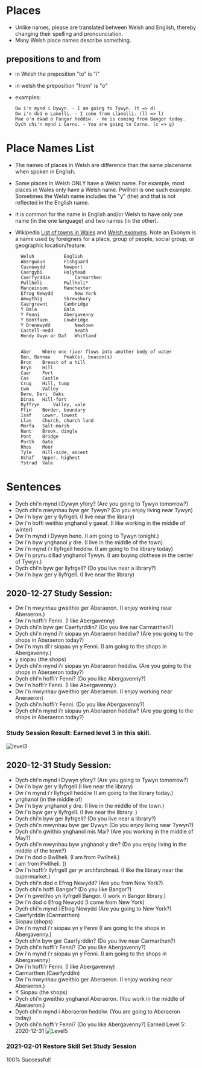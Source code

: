 # Places 
* Unlike names, please are translated between Welsh and English, thereby changing their spelling and pronounciation.
* Many Welsh place names describe something. 

## prepositions to and from 
* in Welsh the preposition "to" is "i" 
* in welsh the preposition "from" is "o"
* examples:


   	  Dw i'n mynd i Dywyn. - I am going to Tywyn. (t => d)
  	  Dw i'n dod o Lanelli. - I come from Llanelli. (ll => l)
  	  Mae o'n dŵad o Fangor heddiw. - He is coming from Bangor today.
  	  Dych chi'n mynd i Garno. - You are going to Carno. (c => g)


# Place Names List 
* The names of places in Welsh are difference than the same placename when spoken in English.  
* Some places in Welsh ONLY have a Welsh name.  For example, most places in Wales only have a Welsh name.  Pwllheli is one such example. 
Sometimes the Welsh name includes the "y" (the) and that is not reflected in the English name. 
* It is common for the name in English and/or Welsh to have only one name (in the one language) and two names (in the other). 
* Wikipedia [List of towns in Wales](https://en.wikipedia.org/wiki/List_of_towns_in_Wales) and [Welsh exonyms](https://en.wikipedia.org/wiki/Welsh_exonyms). Note an Exonym is a name used by foreigners for a place, group of people, social group, or geographic location/feature.

		Welsh			English
		Abergwaun 		Fishguard
		Casnewydd 		Newport
		Caergybi 		Holyhead
		Caerfyrddin 		Carmarthen
		Pwllheli 		Pwllheli*
		Manceinion 		Manchester
		Efrog Newydd 		New York
		Amwythig 		Shrewsbury
		Caergrawnt 		Cambridge
		Y Bala 			Bala
		Y Fenni 		Abergavenny
		Y Bontfaen 		Cowbridge
		Y Drenewydd 		Newtown
		Castell-nedd 		Neath
		Hendy Gwyn ar Daf 	Whitland


		Aber 	Where one river flows into another body of water
		Ban, Bannau 	Peak(s), beacon(s)
		Bron 	Breast of a hill
		Bryn 	Hill
		Caer 	Fort
		Cas 	Castle
		Crug 	Hill, tump
		Cwm 	Valley
		Derw, Deri 	Oaks
		Dinas 	Hill-fort
		Dyffryn 	Valley, vale
		Ffin 	Border, boundary
		Isaf 	Lower, lowest
		Llan 	Church, church land
		Morfa 	Salt-marsh
		Nant 	Brook, dingle
		Pont 	Bridge
		Porth 	Gate
		Rhos 	Moor
		Tyle 	Hill-side, ascent
		Uchaf 	Upper, highest
		Ystrad 	Vale

# Sentences 
* Dych chi'n mynd i Dywyn yfory? (Are you going to Tywyn tomorrow?)
* Dych chi'n mwynhau byw ger Tywyn? (Do you enjoy living near Tywyn)
* Dw i'n byw ger y llyfrgell.  (I live near the library) 
* Dw i'n hoffi weithio ynghanol y gaeaf.  (I like working in the middle of winter) 
* Dw i'n mynd i Dywyn heno. (I am going to Tywyn tonight.) 
* Dw i'n byw ynghanol y dre. (I live in the middle of the town).
* Dw i'n mynd i'r llyfrgell heddiw. (I am going to the library today)
* Dw i'n prynu dillad ynghanol Tywyn.  (I am buying clothese in the center of Tywyn.)
* Dych chi'n byw ger llyfrgell?  (Do you live near a library?)
* Dw i'n byw ger y llyfrgell. (I live near the library)

## 2020-12-27 Study Session:
* Dw i'n mwynhau gweithio ger Aberaeron. (I enjoy working near Aberaeron.)
* Dw i'n hoffi'r Fenni. (I like Abergavenny)
* Dych chi'n byw ger Caerfyrddin? (Do you live nar Carmarthen?) 
* Dych chi'n mynd i'r siopau yn Aberaeron heddiw? (Are you going to the shops in Aberaeron today?)
* Dw i'n myn di'r siopau yn y Fenni. (I am going to the shops in Abergavenny.) 
* y siopau  (the shops)
* Dych chi'n mynd i'r siopau yn Aberaeron heddiw. (Are you going to the shops in Aberaeron today?) 
* Dych chi'n hoffi'r Fenni?  (Do you like Abergavenny?) 
* Dw i'n hoffi'r Fenni.  (I like Abergavenny.)
* Dw i'n mwynhau gweithio ger Aberaeron. (I enjoy working near Aneraeron)
* Dych chi'n hoffi'r Fenni.  (Do you like Abergavenny?)
* Dych chi'n mynd i'r siopau yn Aberaeron heddiw? (Are you going to the shops in Aberaeron today?)
### Study Session Result: Earned level 3 in this skill. 
![level3](https://github.com/EO4wellness/T-I-L/blob/main/polyglot/gales/Castle-2/2020-12-27-castle2-places-level3.jpg)

## 2020-12-31 Study Session: 
* Dych chi'n mynd i Dywyn yfory?  (Are you going to Tywyn tomorrow?)
* Dw i'n byw ger y llyfrgell (I live near the library) 
* Dw i'n mynd i'r llyfrgell heddiw (I am going to the library today.) 
* ynghanol (in the middle of) 
* Dw i'n byw ynghanol y dre. (I live in the middle of the town.) 
* Dw i'n byw ger y llyfrgell. (I live near the library. )
* Dych chi'n byw ger llyfrgell? (Do you live near a library?) 
* Dych chi'n mwynhau byw ger Dywyn (Do you enjoy living near Tywyn?) 
* Dych chi'n gwithio ynghanol mis Mai? (Are you working in the middle of May?) 
* Dych chi'n mwynhau byw ynghanol y dre? (Do you enjoy living in the middle of the town?) 
* Dw i'n dod o Bwllheli. (I am from Pwllheli.)
* I am from Pwllheli. () 
* Dw i'n hoffi'r llyfrgell ger yr archfarchnad. (I like the library near the supermarket.) 
* Dych chi'n dod o Efrog Newydd? (Are you from New York?) 
* Dych chi'n hoffi Bangor? (Do you like Bangor?) 
* Dw i'n gweithio yn llyfrgell Bangor. (I work in Bangor library.) 
* Dw i'n dod o Efrog Newydd (I come from New York) 
* Dych chi'n mynd i Efrog Newydd (Are you going to New York?) 
* Caerfyrddin (Carmarthen) 
* Siopau (shops) 
* Dw i'n mynd i'r siopau yn y Fenni (I am going to the shops in Abergavenny.) 
* Dych ch'n byw ger Caerfyrddin? (Do you live near Carmarthen?)
* Dych chi'n hoffi'r Fenni? (Do you like Abergavenny?) 
* Dw i'n mynd i'r siopau yn y Fenni. (I am going to the shops in Abergavenny) 
* Dw i'n hoffi'r Fenni. (I like Abergavenny) 
* Carmarthen (Caerfyrddin) 
* Dw i'n mwynhau gweithio ger Aberaeron. (I enjoy working near Aberaeron.) 
* Y Siopau (the shops)
* Dych chi'n gweithio ynghanol Aberaeron. (You work in the middle of Aberaeron.)
* Dych chi'n mynd i Aberaeron heddiw. (You are going to Aberaeron today)
* Dych chi'n hoffi'r Fenni? (Do you like Abergavenny?)
Earned Level 5: 2020-12-31
![Level5](https://github.com/EO4wellness/T-I-L/blob/main/polyglot/gales/Castle-2/2020-12-31-earned-level-5-places-Castle2.png)

### 2021-02-01 Restore Skill Set Study Session
100% Successful! 

